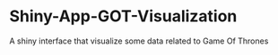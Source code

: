# Shiny-App-GOT-Visualization
A shiny interface that visualize some data related to Game Of Thrones 

